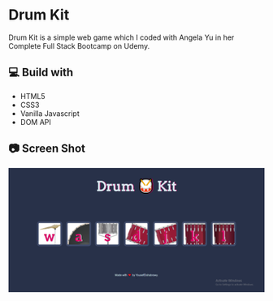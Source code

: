 # Drum Kit

Drum Kit is a simple web game which I coded with Angela Yu in her Complete Full Stack Bootcamp on Udemy.

## 💻 Build with

- HTML5
- CSS3
- Vanilla Javascript
- DOM API

## 📷 Screen Shot

![ss](images/Screenshot.png)
